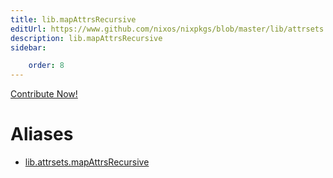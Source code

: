```yaml
---
title: lib.mapAttrsRecursive
editUrl: https://www.github.com/nixos/nixpkgs/blob/master/lib/attrsets.nix#L710C5
description: lib.mapAttrsRecursive
sidebar:

    order: 8
---
```


<a href="https://www.github.com/nixos/nixpkgs/blob/master/lib/attrsets.nix#L710C5">Contribute Now!</a>


# Aliases

- [lib.attrsets.mapAttrsRecursive](reference/lib/attrsets/lib-attrsets-mapAttrsRecursive)


